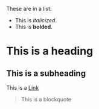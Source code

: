 These are in a list:
 - This is *italicized*.
 - This is **bolded**.
# This is a heading
## This is a subheading
This is a [Link](http://google.com)
> This is a blockquote
